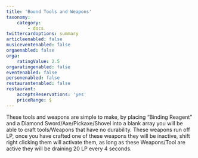 ```yaml
---
title: 'Bound Tools and Weapons'
taxonomy:
    category:
        - docs
twittercardoptions: summary
articleenabled: false
musiceventenabled: false
orgaenabled: false
orga:
    ratingValue: 2.5
orgaratingenabled: false
eventenabled: false
personenabled: false
restaurantenabled: false
restaurant:
    acceptsReservations: 'yes'
    priceRange: $
---
```


These tools and weapons are simple to make, by placing “Binding Reagent” and a Diamond Sword/Axe/Pickaxe/Shovel into a blank array you will be able to craft tools/Weapons that have no durability. These weapons run off LP, once you have crafted one of these weapons they will be inactive, shift right clicking them will activate them, as long as these Weapons/Tool are active they will be draining 20 LP every 4 seconds.
